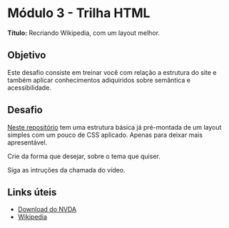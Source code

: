 # Módulo 3 - Trilha HTML

**Título:** Recriando Wikipedia, com um layout melhor.

## Objetivo

Este desafio consiste em treinar você com relação a estrutura do site e também aplicar conhecimentos adiquiridos sobre semântica e acessibilidade.

## Desafio

<a href="https://github.com/digitalinnovationone/trilha-html-modulo-3">Neste repositório<a> tem uma estrutura básica já pré-montada de um layout simples com um pouco de CSS aplicado. Apenas para deixar mais apresentável.

Crie da forma que desejar, sobre o tema que quiser.

Siga as intruções da chamada do vídeo.

## Links úteis

- [Download do NVDA](https://www.nvaccess.org/download/)
- [Wikipedia](https://pt.wikipedia.org/)
